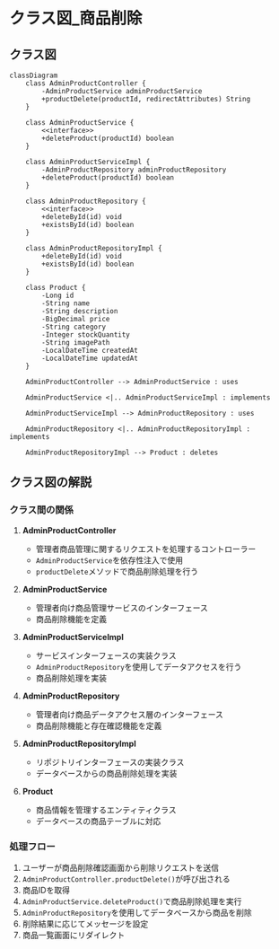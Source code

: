 # クラス図_商品削除

## クラス図

```mermaid
classDiagram
    class AdminProductController {
        -AdminProductService adminProductService
        +productDelete(productId, redirectAttributes) String
    }
    
    class AdminProductService {
        <<interface>>
        +deleteProduct(productId) boolean
    }
    
    class AdminProductServiceImpl {
        -AdminProductRepository adminProductRepository
        +deleteProduct(productId) boolean
    }
    
    class AdminProductRepository {
        <<interface>>
        +deleteById(id) void
        +existsById(id) boolean
    }
    
    class AdminProductRepositoryImpl {
        +deleteById(id) void
        +existsById(id) boolean
    }
    
    class Product {
        -Long id
        -String name
        -String description
        -BigDecimal price
        -String category
        -Integer stockQuantity
        -String imagePath
        -LocalDateTime createdAt
        -LocalDateTime updatedAt
    }
    
    AdminProductController --> AdminProductService : uses
    
    AdminProductService <|.. AdminProductServiceImpl : implements
    
    AdminProductServiceImpl --> AdminProductRepository : uses
    
    AdminProductRepository <|.. AdminProductRepositoryImpl : implements
    
    AdminProductRepositoryImpl --> Product : deletes
```

## クラス図の解説

### クラス間の関係

1. **AdminProductController**
   - 管理者商品管理に関するリクエストを処理するコントローラー
   - `AdminProductService`を依存性注入で使用
   - `productDelete`メソッドで商品削除処理を行う

2. **AdminProductService**
   - 管理者向け商品管理サービスのインターフェース
   - 商品削除機能を定義

3. **AdminProductServiceImpl**
   - サービスインターフェースの実装クラス
   - `AdminProductRepository`を使用してデータアクセスを行う
   - 商品削除処理を実装

4. **AdminProductRepository**
   - 管理者向け商品データアクセス層のインターフェース
   - 商品削除機能と存在確認機能を定義

5. **AdminProductRepositoryImpl**
   - リポジトリインターフェースの実装クラス
   - データベースからの商品削除処理を実装

6. **Product**
   - 商品情報を管理するエンティティクラス
   - データベースの商品テーブルに対応

### 処理フロー

1. ユーザーが商品削除確認画面から削除リクエストを送信
2. `AdminProductController.productDelete()`が呼び出される
3. 商品IDを取得
4. `AdminProductService.deleteProduct()`で商品削除処理を実行
5. `AdminProductRepository`を使用してデータベースから商品を削除
6. 削除結果に応じてメッセージを設定
7. 商品一覧画面にリダイレクト 